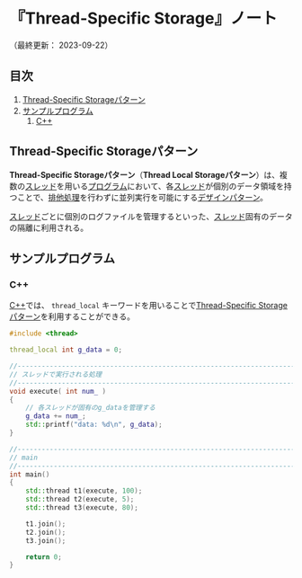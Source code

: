 # 『Thread-Specific Storage』ノート

（最終更新： 2023-09-22）


## 目次

1. [Thread-Specific Storageパターン](#thread-specific-storageパターン)
1. [サンプルプログラム](#サンプルプログラム)
	1. [C++](#c)


## Thread-Specific Storageパターン

**Thread-Specific Storageパターン**（**Thread Local Storageパターン**）は、複数の[スレッド](../../../../../computer/software/_/chapters/operating_system.md#スレッド)を用いる[プログラム](../../../../../programming/_/chapters/programming.md#プログラム)において、各[スレッド](../../../../../computer/software/_/chapters/operating_system.md#スレッド)が個別のデータ領域を持つことで、[排他処理](../../../../../programming/parallel_programming/_/chapters/synchronous_processing.md#排他処理)を行わずに並列実行を可能にする[デザインパターン](../../../_/chapters/design_pattern.md#デザインパターン)。

[スレッド](../../../../../computer/software/_/chapters/operating_system.md#スレッド)ごとに個別のログファイルを管理するといった、[スレッド](../../../../../computer/software/_/chapters/operating_system.md#スレッド)固有のデータの隔離に利用される。


## サンプルプログラム

### C++

[C++](../../../../../programming/_/chapters/programming_language.md#c)では、 `thread_local` キーワードを用いることで[Thread-Specific Storageパターン](#thread-specific-storageパターン)を利用することができる。

```cpp
#include <thread>

thread_local int g_data = 0;

//------------------------------------------------------------------------------
// スレッドで実行される処理
//------------------------------------------------------------------------------
void execute( int num_ )
{
    // 各スレッドが固有のg_dataを管理する
    g_data += num_;
    std::printf("data: %d\n", g_data);
}

//------------------------------------------------------------------------------
// main
//------------------------------------------------------------------------------
int main()
{
    std::thread t1(execute, 100);
    std::thread t2(execute, 5);
    std::thread t3(execute, 80);

    t1.join();
    t2.join();
    t3.join();

    return 0;
}
```
